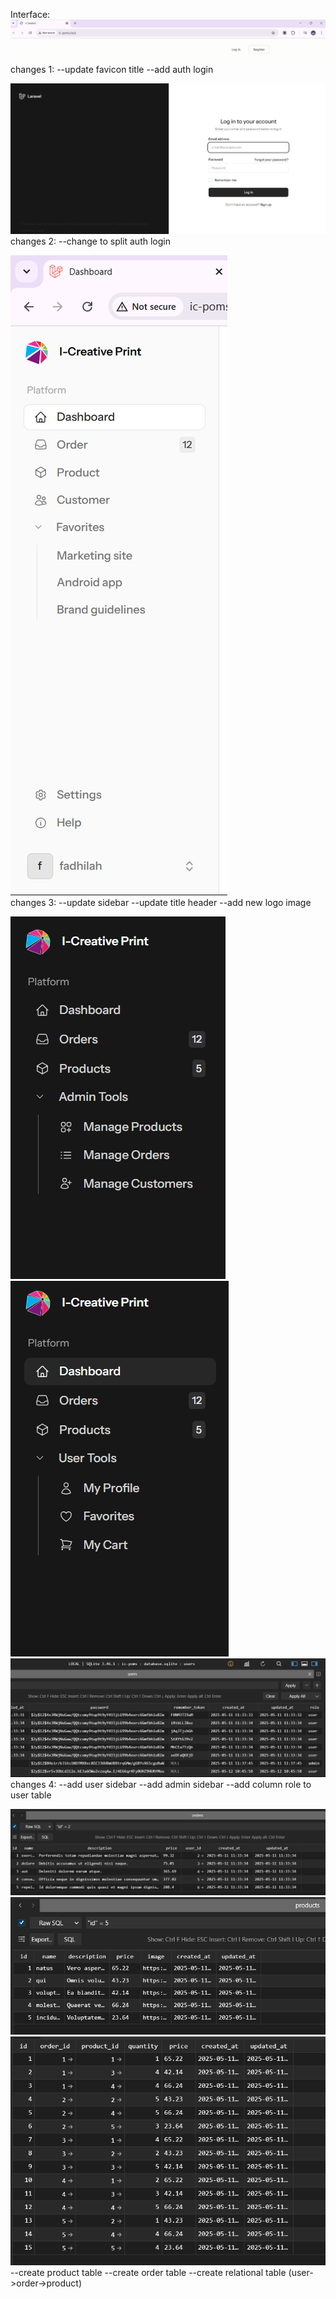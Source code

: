 Interface:
![alt text](image.png)
changes 1:
--update favicon title
--add auth login

![alt text](image-1.png)
changes 2:
--change to split auth login

![alt text](image-2.png)    
changes 3:
--update sidebar
--update title header
--add new logo image

![alt text](image-3.png)![alt text](image-4.png)![alt text](image-5.png)
changes 4:
--add user sidebar
--add admin sidebar
--add column role to user table

![alt text](image-6.png)![alt text](image-7.png)![alt text](image-8.png)
--create product table
--create order table
--create relational table (user->order->product)